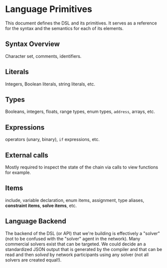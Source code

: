 # Language Primitives

This document defines the DSL and its primitives. It serves as a reference for the syntax and the semantics for each of its elements.

## Syntax Overview

Character set, comments, identifiers.

## Literals

Integers, Boolean literals, string literals, etc.

## Types

Booleans, integers, floats, range types, enum types, `address`, arrays, etc.

## Expressions

operators (unary, binary), `if` expressions, etc.

## External calls

Mostly required to inspect the state of the chain via calls to view functions for example.

## Items

include, variable declaration, enum items, assignment, type aliases, **constraint items**, **solve items**, etc.

## Language Backend

The backend of the DSL (or API) that we're building is effectively a "solver" (not to be confused with the "solver" agent in the network). Many commercial solvers exist that can be targeted. We could decide an a standardized JSON output that is generated by the compiler and that can be read and then _solved_ by network participants using any solver (not all solvers are created equal!).
